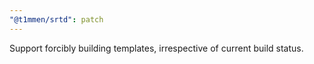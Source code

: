 ```yaml
---
"@t1mmen/srtd": patch
---
```


Support forcibly building templates, irrespective of current build status.

